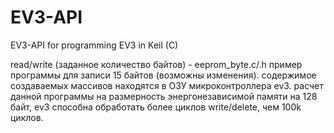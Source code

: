 # EV3-API
EV3-API for programming EV3 in Keil (C)

read/write (заданное количество байтов) - eeprom_byte.c/.h
пример программы для записи 15 байтов (возможны изменения). содержимое создаваемых массивов находятся в ОЗУ микроконтроллера ev3. расчет данной программы на размерность энергонезависимой памяти на 128 байт, ev3 способна обработать более циклов write/delete, чем 100k циклов.

